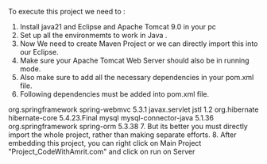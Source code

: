 To execute this project we need to :
1. Install java21 and Eclipse and Apache Tomcat 9.0 in your pc
2. Set up all the environmemts to work in Java .
3. Now We need to create Maven Project or we can directly import this into our Eclipse.
4. Make sure your Apache Tomcat Web Server should also be in running mode.
5. Also make sure to add all the necessary dependencies in your pom.xml file.
6. Following dependencies must be added into pom.xml file.
  <!-- https://mvnrepository.com/artifact/org.springframework/spring-webmvc -->
<dependency>
    <groupId>org.springframework</groupId>
    <artifactId>spring-webmvc</artifactId>
    <version>5.3.1</version>
</dependency>
    <!-- https://mvnrepository.com/artifact/javax.servlet/jstl -->
<dependency>
    <groupId>javax.servlet</groupId>
    <artifactId>jstl</artifactId>
    <version>1.2</version>
</dependency>

<!-- https://mvnrepository.com/artifact/org.hibernate/hibernate-core -->
<dependency>
    <groupId>org.hibernate</groupId>
    <artifactId>hibernate-core</artifactId>
    <version>5.4.23.Final</version>
</dependency>
<!-- https://mvnrepository.com/artifact/mysql/mysql-connector-java -->
<dependency>
    <groupId>mysql</groupId>
    <artifactId>mysql-connector-java</artifactId>
    <version>5.1.36</version>
</dependency>

<!-- https://mvnrepository.com/artifact/org.springframework/spring-orm -->
<dependency>
    <groupId>org.springframework</groupId>
    <artifactId>spring-orm</artifactId>
    <version>5.3.38</version>
</dependency>
7. But its better you must directly import the whole project, rather than making separate efforts.
8. After embedding this project, you can right click on Main Project "Project_CodeWithAmrit.com" and click on run on Server 
